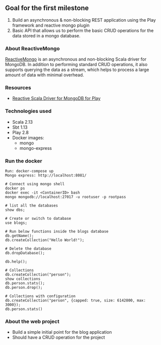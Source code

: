 ## Goal for the first milestone

1. Build an asynchronous & non-blocking REST application using the Play framework and reactive mongo plugin
2. Basic API that allows us to perform the basic CRUD operations for the data stored in a mongo database.

### About ReactiveMongo
[ReactiveMongo](http://reactivemongo.org/) is an asynchronous and non-blocking Scala driver for MongoDB. 
In addition to performing standard CRUD operations, it also supports querying the data as a stream, which helps to process a large amount of data with minimal overhead.

### Resources
- [Reactive Scala Driver for MongoDB for Play](http://reactivemongo.org/releases/1.0/documentation/tutorial/play.html)

### Technologies used

- Scala 2.13
- Sbt 1.13
- Play 2.8
- Docker images:
  - mongo
  - mongo-express
    
### Run the docker 
```
Run: docker-compose up
Mongo express: http://localhost:8081/

# Connect using mongo shell
docker ps
docker exec -it <ContainerID> bash
mongo mongodb://localhost:27017 -u rootuser -p rootpass

# list all the databases
show dbs;

# Create or switch to database
use blogs;

# Run below functions inside the blogs database
db.getName();
db.createCollection("Hello World!");

# Delete the database
db.dropDatabase();

db.help();

# Collections
db.createCollection("person");
show collections
db.person.stats();
db.person.drop();

# Collections with configuration
db.createCollection("person", {capped: true, size: 6142800, max: 3000});
db.person.stats()
```

### About the web project

- Build a simple initial point for the blog application
- Should have a CRUD operation for the project